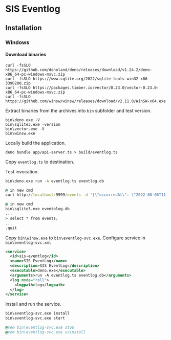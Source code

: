 # SIS Eventlog

## Installation

### Windows

#### Download binaries

```
curl -fsSLO https://github.com/denoland/deno/releases/download/v1.24.2/deno-x86_64-pc-windows-msvc.zip
curl -fsSLO https://www.sqlite.org/2022/sqlite-tools-win32-x86-3390200.zip
curl -fsSLO https://packages.timber.io/vector/0.23.0/vector-0.23.0-x86_64-pc-windows-msvc.zip
curl -fsSLO https://github.com/winsw/winsw/releases/download/v2.11.0/WinSW-x64.exe
```

Extract binaries from the archives into `bin` subfolder and test version.

```
bin\deno.exe -V
bin\sqlite3.exe -version
bin\vector.exe -V
bin\winsw.exe
```

Locally build the application.
```
deno bundle app/api-server.ts > build/eventlog.ts 
```

Copy `eventlog.ts` to destination.

Test invocation.

```cmd
bin\deno.exe run -A eventlog.ts eventlog.db

@ in new cmd
curl http://localhost:9999/events -d "{\"occurredAt\": \"2022-08-06T11:45:23.654Z\", \"stream\": \"/\", \"origin\": \"ledger\", \"publisher\": \"test\", \"event\": \"EventlogInstalled\"}"

@ in new cmd
bin\sqlite3.exe eventolog.db
...
> select * from events;
...
.quit
```
Copy `bin\winsw.exe` to `bin\eventlog-svc.exe`.
Configure service in `bin\eventlog-svc.xml`
```xml
<service>
  <id>sis-eventlog</id>
  <name>SIS EventLog</name>
  <description>SIS EventLog</description>
  <executable>deno.exe</executable>
  <arguments>run -A eventlog.ts eventlog.db</arguments>
  <log mode="roll">
    <logpath>log</logpath>
  </log>
</service>
```

Install and run the service.
```cmd
bin\eventlog-svc.exe install
bin\eventlog-svc.exe start

@rem bin\eventlog-svc.exe stop
@rem bin\eventlog-svc.exe uninstall
```
